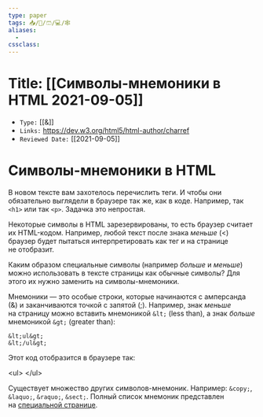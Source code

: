 ```yaml
---
type: paper
tags: 📥️/📜️/🩳/💻/🕸
aliases:
  - 
cssclass: 
---
```




# Title: **[[Символы-мнемоники в HTML 2021-09-05]]**
- `Type:` [[&]]
- `Links:` https://dev.w3.org/html5/html-author/charref
- `Reviewed Date:` [[2021-09-05]]

# Символы-мнемоники в HTML


В новом тексте вам захотелось перечислить теги. И чтобы они обязательно выглядели в браузере так же, как в коде. Например, так `<h1>` или так `<p>`. Задачка это непростая.

Некоторые символы в HTML зарезервированы, то есть браузер считает их HTML-кодом. Например, любой текст после знака _меньше_ (<) браузер будет пытаться интерпретировать как тег и на странице не отобразит.

Каким образом специальные символы (например _больше_ и _меньше_) можно использовать в тексте страницы как обычные символы? Для этого их нужно заменить на символы-мнемоники.

Мнемоники — это особые строки, которые начинаются с амперсанда (&) и заканчиваются точкой с запятой (;). Например, знак _меньше_ на страницу можно вставить мнемоникой `&lt;` (less than), а знак _больше_ мнемоникой `&gt;` (greater than):

```
&lt;ul&gt;
&lt;/ul&gt;
```

Этот код отобразится в браузере так:

&lt;ul&gt;
&lt;/ul&gt;

Существует множество других символов-мнемоник. Например: `&copy;`, `&laquo;`, `&raquo;`, `&sect;`. Полный список мнемоник представлен на [специальной странице](https://dev.w3.org/html5/html-author/charref).

